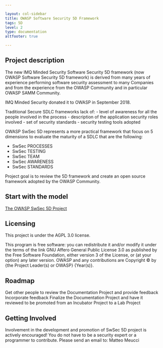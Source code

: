 ```yaml
---

layout: col-sidebar
title: OWASP Software Security 5D Framework
tags: 5D
level: 2
type: documentation
altfooter: true

---
```

## Project description
The new IMQ Minded Security Software Security 5D framework (now OWASP Software Security 5D framework) is derived from many years of experience performing software security assessment to many Companies and from the experience from the OWASP Community and in particular OWASP SAMM Community.

IMQ Minded Security donated it to OWASP in September 2018.

Traditional Secure SDLC frameworks lack of: - level of awareness for all the people involved in the process - description of the application security roles involved - set of security standards - security testing tools adopted

OWASP SwSec 5D represents a more practical framework that focus on 5 dimensions to evaluate the maturity of a SDLC that are the following:
- SwSec PROCESSES
- SwSec TESTING
- SwSec TEAM
- SwSec AWARENESS
- SwSec STANDARDS

Project goal is to review the 5D framework and create an open source framework adopted by the OWASP Community.

## Start with the model

[The OWASP SwSec 5D Project](https://github.com/OWASP/www-project-software-security-5d-framework/blob/master/README.md)



## Licensing
This project is under the AGPL 3.0 license.

This program is free software: you can redistribute it and/or modify it under the terms of the link GNU Affero General Public License 3.0 as published by the Free Software Foundation, either version 3 of the License, or (at your option) any later version. OWASP and any contributions are Copyright © by {the Project Leader(s) or OWASP} {Year(s)}.

## Roadmap
Get other people to review the Documentation Project and provide feedback
Incorporate feedback
Finalize the Documentation Project and have it reviewed to be promoted from an Incubator Project to a Lab Project

## Getting Involved
Involvement in the development and promotion of SwSec 5D project is actively encouraged! You do not have to be a security expert or a programmer to contribute. Please send an email to: Matteo Meucci


